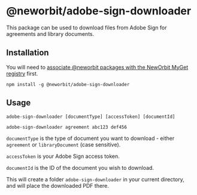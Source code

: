 # @neworbit/adobe-sign-downloader

This package can be used to download files from Adobe Sign for agreements and library documents.

## Installation

You will need to [associate @neworbit packages with the NewOrbit MyGet registry](https://github.com/NewOrbit/development-guidelines/blob/master/how-to/npm/associate-%40neworbit-packages-with-myget.md) first.

    npm install -g @neworbit/adobe-sign-downloader

## Usage

    adobe-sign-downloader [documentType] [accessToken] [documentId]

    adobe-sign-downloader agreement abc123 def456

`documentType` is the type of document you want to download - either `agreement` or `libraryDocument` (case sensitive).

`accessToken` is your Adobe Sign access token.

`documentId` is the ID of the document you wish to download.

This will create a folder `adobe-sign-downloader` in your current directory, and will place the downloaded PDF there.
